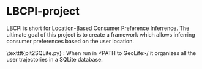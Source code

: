 # LBCPI-project

LBCPI is short for Location-Based Consumer Preference Inferrence. The ultimate goal of this project is to create a framework which allows inferring consumer preferences based on the user location.

\textttt{plt2SQLite.py} : 
When run in \<PATH to GeoLife\>/  it organizes all the user trajectories in a SQLite database. 
